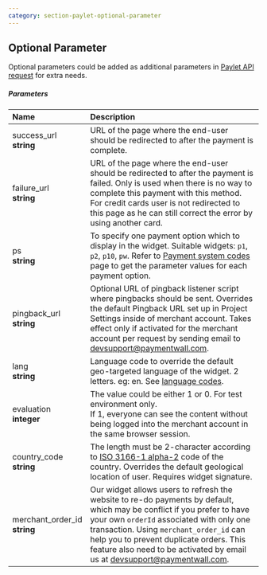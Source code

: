```yaml
---
category: section-paylet-optional-parameter
---
```

## Optional Parameter

Optional parameters could be added as additional parameters in [Paylet API request](#section-paylet-stored) for extra needs. 

##### Parameters

| Name | Description |
|:--|:--| 
|success_url<br> **string**| URL of the page where the end-user should be redirected to after the payment is complete. |
|failure_url<br> **string**| URL of the page where the end-user should be redirected to after the payment is failed. Only is used when there is no way to complete this payment with this method. For credit cards user is not redirected to this page as he can still correct the error by using another card.|
|ps<br> **string**| To specify one payment option which to display in the widget. Suitable widgets: ```p1```, ```p2```, ```p10```, ```pw```. Refer to [Payment system codes](/ps-codes) page to get the parameter values for each payment option. |
|pingback_url<br> **string**| Optional URL of pingback listener script where pingbacks should be sent. Overrides the default Pingback URL set up in Project Settings inside of merchant account. Takes effect only if activated for the merchant account per request by sending email to [devsupport@paymentwall.com](mailto:devsupport@paymentwall.com). |
|lang<br> **string**| Language code to override the default geo-targeted language of the widget. 2 letters. eg: en. See [language codes](/lang).|
|evaluation<br> **integer**|The value could be either 1 or 0. For test environment only.<br> If 1, everyone can see the content without being logged into the merchant account in the same browser session.|
|country_code <br> **string** | The length must be 2-character according to [ISO 3166-1 alpha-2](https://en.wikipedia.org/wiki/ISO_3166-1_alpha-2) code of the country. Overrides the default geological location of user. Requires widget signature.|
|merchant_order_id<br> **string** | Our widget allows users to refresh the website to re-do payments by default, which may be conflict if you prefer to have your own ```orderId``` associated with only one transaction. Using ```merchant_order_id``` can help you to prevent duplicate orders. This feature also need to be activated by email us at [devsupport@paymentwall.com](mailto:devsupport@paymentwall.com).|
